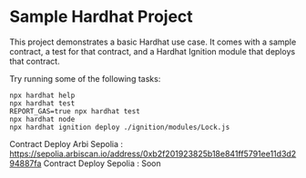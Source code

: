 # Sample Hardhat Project

This project demonstrates a basic Hardhat use case. It comes with a sample contract, a test for that contract, and a Hardhat Ignition module that deploys that contract.

Try running some of the following tasks:

```shell
npx hardhat help
npx hardhat test
REPORT_GAS=true npx hardhat test
npx hardhat node
npx hardhat ignition deploy ./ignition/modules/Lock.js
```
Contract Deploy Arbi Sepolia : https://sepolia.arbiscan.io/address/0xb2f201923825b18e841ff5791ee11d3d294887fa
Contract Deploy Sepolia : Soon

